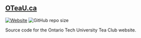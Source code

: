 ## [OTeaU.ca](https://oteau.ca/ "oteau.ca")

[![Website](https://img.shields.io/website?label=oteau.ca&style=for-the-badge&url=https%3A%2F%2Foteau.ca)](https://oteau.ca/)
![GitHub repo size](https://img.shields.io/github/repo-size/SethCohen/oteau.ca?style=for-the-badge)

Source code for the Ontario Tech University Tea Club website.

  
